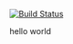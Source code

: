 [![Build Status](https://travis-ci.org/michaelliao/openweixin.svg?branch=master)](https://travis-ci.org/michaelliao/openweixin)

hello world
